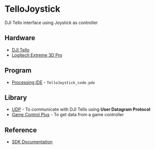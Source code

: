 # TelloJoystick

DJI Tello interface using Joystick as controller

## Hardware

- [DJI Tello](https://www.ryzerobotics.com/tello)
- [Logitech Extreme 3D Pro](https://www.logitechg.com/en-roeu/products/gamepads/extreme-3d-pro-joystick.html)

## Program

- [Processing IDE](http://processing.org/) - `TelloJoystick_code.pde`

## Library

- [UDP](https://ubaa.net/shared/processing/udp/index.htm) - To communicate with DJI Tello using **User Datagram Protocol**
- [Game Control Plus](http://lagers.org.uk/gamecontrol/index.html) - To get data from a game controller

## Reference

- [SDK Documentation](/reference/Tello_SDK_Documentation_EN_1.3_1122.pdf)
